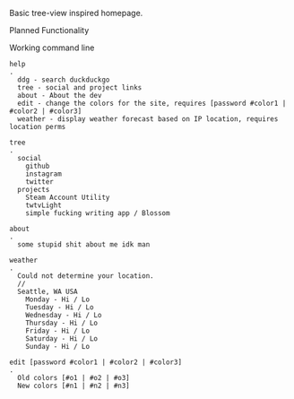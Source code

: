 Basic tree-view inspired homepage.

Planned Functionality

  Working command line
  
  
    help
    .
      ddg - search duckduckgo
      tree - social and project links
      about - About the dev
      edit - change the colors for the site, requires [password #color1 | #color2 | #color3]
      weather - display weather forecast based on IP location, requires location perms

    tree
    .
      social
        github
        instagram
        twitter
      projects
        Steam Account Utility
        twtvLight
        simple fucking writing app / Blossom

    about
    .
      some stupid shit about me idk man

    weather
    .
      Could not determine your location.
      //
      Seattle, WA USA
        Monday - Hi / Lo
        Tuesday - Hi / Lo
        Wednesday - Hi / Lo
        Thursday - Hi / Lo
        Friday - Hi / Lo
        Saturday - Hi / Lo
        Sunday - Hi / Lo

    edit [password #color1 | #color2 | #color3]
    .
      Old colors [#o1 | #o2 | #o3]
      New colors [#n1 | #n2 | #n3]
